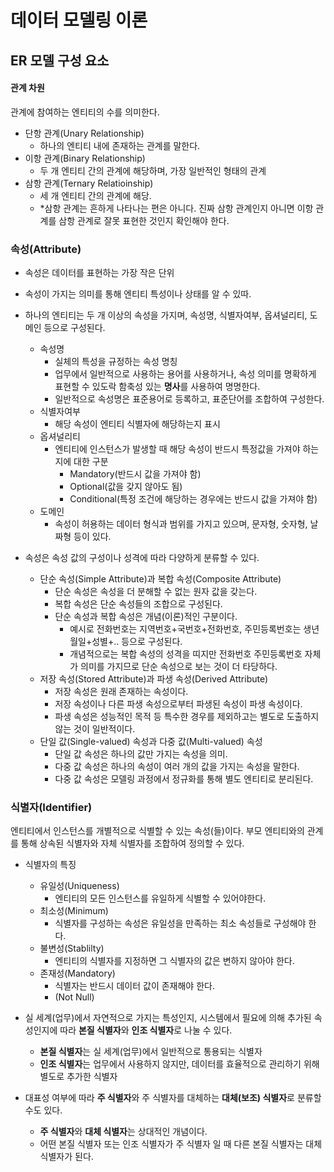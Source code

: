 # 데이터 모델링 이론

## ER 모델 구성 요소


#### 관계 차원
관계에 참여하는 엔티티의 수를 의미한다.
* 단항 관계(Unary Relationship)
  * 하나의 엔티티 내에 존재하는 관계를 말한다.
* 이항 관계(Binary Relationship)
  * 두 개 엔티티 간의 관계에 해당하며, 가장 일반적인 형태의 관계
* 삼항 관계(Ternary Relatioinship)
  * 세 개 엔티티 간의 관계에 해당.
  * *삼항 관계는 흔하게 나타나는 편은 아니다. 진짜 삼항 관계인지 아니면 이항 관계를 삼항 관계로 잘못 표현한 것인지 확인해야 한다.
 

### 속성(Attribute)
* 속성은 데이터를 표현하는 가장 작은 단위
* 속성이 가지는 의미를 통해 엔티티 특성이나 상태를 알 수 있따.
* 하나의 엔티티는 두 개 이상의 속성을 가지며, 속성명, 식별자여부, 옵셔널리티, 도메인 등으로 구성된다.
  * 속성명
    * 실체의 특성을 규정하는 속성 명칭
    * 업무에서 일반적으로 사용하는 용어를 사용하거나, 속성 의미를 명확하게 표현할 수 있도락 함축성 있는 **명사**를 사용하여 명명한다.
    * 일반적으로 속성명은 표준용어로 등록하고, 표준단어를 조합하여 구성한다.
  * 식별자여부
    * 해당 속성이 엔티티 식별자에 해당하는지 표시
  * 옵셔널리티
    * 엔티티에 인스턴스가 발생할 때 해당 속성이 반드시 특정값을 가져야 하는지에 대한 구분
      * Mandatory(반드시 값을 가져야 함) 
      * Optional(값을 갖지 않아도 됨)
      * Conditional(특정 조건에 해당하는 경우에는 반드시 값을 가져야 함)
  * 도메인
    * 속성이 허용하는 데이터 형식과 범위를 가지고 있으며, 문자형, 숫자형, 날짜형 등이 있다.
    
* 속성은 속성 값의 구성이나 성격에 따라 다양하게 분류할 수 있다.
  * 단순 속성(Simple Attribute)과 복합 속성(Composite Attribute)
    * 단순 속성은 속성을 더 분해할 수 없는 원자 값을 갖는다.
    * 복합 속성은 단순 속성들의 조합으로 구성된다.
    * 단순 속성과 복합 속성은 개념(이론)적인 구분이다.
      * 예시로 전화번호는 지역번호+국번호+전화번호, 주민등록번호는 생년월일+성별+.. 등으로 구성된다.
      * 개념적으로는 복합 속성의 성격을 띠지만 전화번호 주민등록번호 자체가 의미를 가지므로 단순 속성으로 보는 것이 더 타당하다.
  * 저장 속성(Stored Attribute)과 파생 속성(Derived Attribute)
    * 저장 속성은 원래 존재하는 속성이다.
    * 저장 속성이나 다른 파생 속성으로부터 파생된 속성이 파생 속성이다.
    * 파생 속성은 성능적인 목적 등 특수한 경우를 제외하고는 별도로 도출하지 않는 것이 일반적이다.
  * 단일 값(Single-valued) 속성과 다중 값(Multi-valued) 속성
    * 단일 값 속성은 하나의 값만 가지는 속성을 의미.
    * 다중 값 속성은 하나의 속성이 여러 개의 값을 가지는 속성을 말한다.
    * 다중 값 속성은 모델링 과정에서 정규화를 통해 별도 엔티티로 분리된다.
    
### 식별자(Identifier)
엔티티에서 인스턴스를 개별적으로 식별할 수 있는 속성(들)이다.
부모 엔티티와의 관계를 통해 상속된 식별자와 자체 식별자를 조합하여 정의할 수 있다.

* 식별자의 특징
  * 유일성(Uniqueness)
    * 엔티티의 모든 인스턴스를 유일하게 식별할 수 있어야한다.
  * 최소성(Minimum)
    * 식별자를 구성하는 속성은 유일성을 만족하는 최소 속성들로 구성해야 한다.
  * 불변성(Stablilty)
    * 엔티티의 식별자를 지정하면 그 식별자의 값은 변하지 않아야 한다.
  * 존재성(Mandatory)
    * 식별자는 반드시 데이터 값이 존재해야 한다.
    * (Not Null)
 
* 실 세계(업무)에서 자연적으로 가지는 특성인지, 시스템에서 필요에 의해 추가된 속성인지에 따라 **본질 식별자**와 **인조 식별자**로 나눌 수 있다.
  * **본질 식별자**는 실 세계(업무)에서 일반적으로 통용되는 식별자
  * **인조 식별자**는 업무에서 사용하지 않지만, 데이터를 효율적으로 관리하기 위해 별도로 추가한 식별자
* 대표성 여부에 따라 **주 식별자**와 주 식별자를 대체하는 **대체(보조) 식별자**로 분류할 수도 있다.
  * **주 식별자**와 **대체 식별자**는 상대적인 개념이다.
  * 어떤 본질 식별자 또는 인조 식별자가 주 식별자 일 때 다른 본질 식별자는 대체 식별자가 된다.
  

